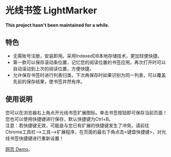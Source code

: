 # 光线书签 LightMarker

**This project hasn't been maintained for a while.**

## 特色
* 无需账号注册，安装即用。采用IndexedDB本地存储技术，更加轻便快捷。
* 第一款可以保存滚动条位置，记忆您的阅读位置的书签应用。再次打开时可以自动滚动到上次的阅读位置，方便快捷。
* 允许保存书签时进行列表归类，下次再保存时如果识别为同一列表，可以覆盖先前的保存结果，使书签井然有序。

## 使用说明
您可以在浏览器右上角点开光线书签扩展图标。单击书签按钮即可保存当前页面！<br>
您也可以使用快捷键进行保存，默认快捷键为Ctrl+B。<br>
注意：若快捷键无效，可能是与您已有扩展的快捷键发生了冲突。请前往 Chrome工具栏—>工具—>扩展程序，在页面的最右下角点击<键盘快捷键>，对光线书签快捷键进行重新设置！

[网页 Demo](http://neilli1992.github.io/LightMarker/)。
